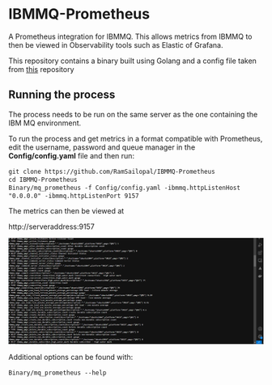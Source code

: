 # IBMMQ-Prometheus

A Prometheus integration for IBMMQ. This allows metrics from IBMMQ to then be viewed in Observability tools such as Elastic of Grafana.

This repository contains a binary built using Golang and a config file taken from [this](https://github.com/ibm-messaging/mq-metric-samples) repository

## Running the process

The process needs to be run on the same server as the one containing the IBM MQ environment.

To run the process and get metrics in a format compatible with Prometheus, edit the username, password and queue manager in the **Config/config.yaml** file and then run:

    git clone https://github.com/RamSailopal/IBMMQ-Prometheus
    cd IBMMQ-Prometheus
    Binary/mq_prometheus -f Config/config.yaml -ibmmq.httpListenHost "0.0.0.0" -ibmmq.httpListenPort 9157

The metrics can then be viewed at

http://serveraddress:9157

 ![Alt text](metrics.png?raw=true?raw=true "metrics")

Additional options can be found with:

    Binary/mq_prometheus --help